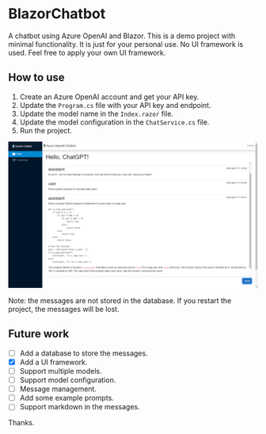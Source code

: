 # BlazorChatbot

A chatbot using Azure OpenAI and Blazor. This is a demo project with minimal functionality. It is just for your personal use. No UI framework is used. Feel free to apply your own UI framework.

## How to use

1. Create an Azure OpenAI account and get your API key.
2. Update the `Program.cs` file with your API key and endpoint.
3. Update the model name in the `Index.razor` file.
4. Update the model configuration in the `ChatService.cs` file.
5. Run the project.

![BlazorChatbot](/chat.png)

Note: the messages are not stored in the database. If you restart the project, the messages will be lost.

## Future work

- [ ] Add a database to store the messages.
- [x] Add a UI framework.
- [ ] Support multiple models.
- [ ] Support model configuration.
- [ ] Message management.
- [ ] Add some example prompts.
- [ ] Support markdown in the messages.

Thanks.
